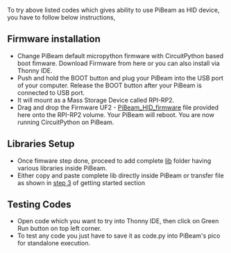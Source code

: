 To try above listed codes which gives ability to use PiBeam as HID device, you have to follow below instructions,

## Firmware installation
   - Change PiBeam default micropython firmware with CircuitPython based boot fimware. Download Firmware from here or you can also install via Thonny IDE.
   - Push and hold the BOOT button and plug your PiBeam into the USB port of your computer. Release the BOOT button after your PiBeam is connected to USB port.
   - It will mount as a Mass Storage Device called RPI-RP2.
   - Drag and drop the Firmware UF2 - [PiBeam_HID_firmware](https://github.com/sbcshop/PiBeam_Software/blob/main/examples/HID_example_circuitpython/HID_firmware.uf2) file provided here onto the RPI-RP2 volume. Your PiBeam will reboot. You are now running CircuitPython on PiBeam.

## Libraries Setup
  - Once fimware step done, proceed to add complete [lib](https://github.com/sbcshop/PiBeam_Software/tree/main/examples/HID_example_circuitpython) folder having various libraries inside PiBeam.
  - Either copy and paste complete lib directly inside PiBeam or transfer file as shown in [step 3](https://github.com/sbcshop/PiBeam_Software/blob/main/README.md#3-how-to-move-your-script-on-pibeam) of getting started section

## Testing Codes
  - Open code which you want to try into Thonny IDE, then click on Green Run button on top left corner.
  - To test any code you just have to save it as code.py into PiBeam's pico for standalone execution.

